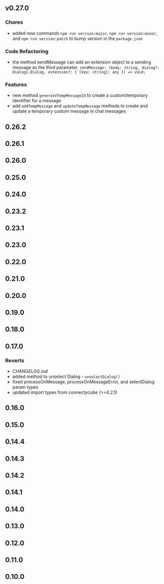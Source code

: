 <a name="v0.27.0"></a>

## v0.27.0

### Chores

- added new commands `npm run version:major`, `npm run version:minor`, and `npm run version:patch` to bump version in the `package.json`

### Code Refactoring

- the method sendMessage can add an extension object to a sending message as the third parameter. `sendMessage: (body: string, dialog?: Dialogs.Dialog, extension?: { [key: string]: any }) => void;`

### Features

- new method `generateTempMessageId` to create a custom/temporary identifier for a message
- add `addTempMessage` and `updateTempMessage` methods to create and update a temporary custom message in chat messages

<a name="0.26.2"></a>

## 0.26.2

<a name="0.26.1"></a>

## 0.26.1

<a name="0.26.0"></a>

## 0.26.0

<a name="0.25.0"></a>

## 0.25.0

<a name="0.24.0"></a>

## 0.24.0

<a name="0.23.2"></a>

## 0.23.2

<a name="0.23.1"></a>

## 0.23.1

<a name="0.23.0"></a>

## 0.23.0

<a name="0.22.0"></a>

## 0.22.0

<a name="0.21.0"></a>

## 0.21.0

<a name="0.20.0"></a>

## 0.20.0

<a name="0.19.0"></a>

## 0.19.0

<a name="0.18.0"></a>

## 0.18.0

<a name="0.17.0"></a>

## 0.17.0

### Reverts

- CHANGELOG.md
- added method to unselect Dialog - `unselectDialog()`
- fixed processOnMessage, processOnMessageError, and selectDialog param types
- updated import types from connectycube (>=4.2.1)

<a name="0.16.0"></a>

## 0.16.0

<a name="0.15.0"></a>

## 0.15.0

<a name="0.14.4"></a>

## 0.14.4

<a name="0.14.3"></a>

## 0.14.3

<a name="0.14.2"></a>

## 0.14.2

<a name="0.14.1"></a>

## 0.14.1

<a name="0.14.0"></a>

## 0.14.0

<a name="0.13.0"></a>

## 0.13.0

<a name="0.12.0"></a>

## 0.12.0

<a name="0.11.0"></a>

## 0.11.0

<a name="0.10.0"></a>

## 0.10.0
